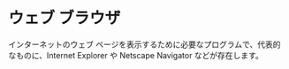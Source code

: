 # ウェブ ブラウザ

インターネットのウェブ ページを表示するために必要なプログラムで、代表的なものに、Internet Explorer や Netscape Navigator などが存在します。
